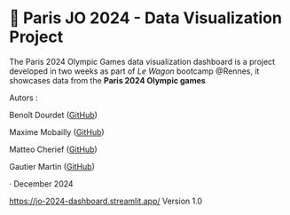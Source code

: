 # 🏅 Paris JO 2024 - Data Visualization Project

The Paris 2024 Olympic Games data visualization dashboard
is a project developed in two weeks as part of *Le Wagon* bootcamp @Rennes,
it showcases data from the 
**Paris 2024 Olympic games**

Autors : 

Benoît Dourdet ([GitHub](https://github.com/Ben-TerraPi))
    
Maxime Mobailly ([GitHub](https://github.com/maxmob35))

Matteo Cherief ([GitHub](https://github.com/Matteo-chf))
            
Gautier Martin ([GitHub](https://github.com/Gautier35400)) 
            
    
· December 2024

https://jo-2024-dashboard.streamlit.app/
Version 1.0
